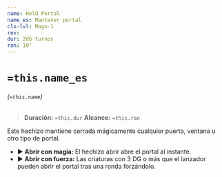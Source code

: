 ```yaml
---
name: Hold Portal
name_es: Mantener portal
cls-lvl: Mago-1
rev: 
dur: 2d6 turnos
ran: 10’
---
```

# `=this.name_es`
###### (`=this.name`)

>**Duración:** `=this.dur`
>**Alcance:** `=this.ran`

Este hechizo mantiene cerrada mágicamente cualquier puerta, ventana u otro tipo de portal.
- ▶ **Abrir con magia:** El hechizo abrir abre el portal al instante.
- ▶ **Abrir con fuerza:** Las criaturas con 3 DG o más que el lanzador pueden abrir el portal tras una ronda forzándolo.